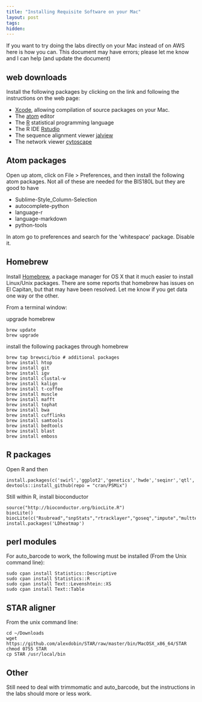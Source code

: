 ```yaml
---
title: "Installing Requisite Software on your Mac"
layout: post
tags:
hidden: 
---
```


If you want to try doing the labs directly on your Mac instead of on AWS here is how you can.  This document may have errors; please let me know and I can help (and update the document)

## web downloads

Install the following packages by clicking on the link and following the instructions on the web page:

* [Xcode](https://developer.apple.com/xcode/download/), allowing compilation of source packages on your Mac.
* The [atom](https://atom.io/) editor
* The [R](https://cran.r-project.org/) statistical programming language
* The R IDE [Rstudio](https://www.rstudio.com/)
* The sequence alignment viewer [jalview](http://www.jalview.org/)
* The network viewer [cytoscape](http://www.cytoscape.org/)

## Atom packages

Open up  atom, click on File > Preferences, and then install the following atom packages.  Not all of these are needed for the BIS180L but they are good to have

* Sublime-Style_Column-Selection
* autocomplete-python
* language-r
* language-markdown
* python-tools

In atom go to preferences and search for the 'whitespace' package.  Disable it.

## Homebrew

Install [Homebrew](http://brew.sh/), a package manager for OS X that it much easier to install Linux/Unix packages.  There are some reports that homebrew has issues on El Capitan, but that may have been resolved.  Let me know if you get data one way or the other.

From a terminal window:

upgrade homebrew

    brew update
    brew upgrade

install the following packages through homebrew

    brew tap brewsci/bio # additional packages
    brew install htop
    brew install git
    brew install igv
    brew install clustal-w
    brew install kalign
    brew install t-coffee
    brew install muscle
    brew install mafft
    brew install tophat
    brew install bwa
    brew install cufflinks
    brew install samtools
    brew install bedtools
    brew install blast
    brew install emboss

## R packages

Open R and then

    install.packages(c('swirl','ggplot2','genetics','hwde','seqinr','qtl','evaluate','formatR','highr','markdown','yaml','htmltools','caTools','bitops','knitr','rmarkdown','devtools','shiny','pvclust','gplots','cluster','igraph','scatterplot3d','ape','SNPassoc','rsconnect','dplyr','tidyverse','learnr'))
    devtools::install_github(repo = "cran/PSMix")

Still within R, install bioconductor

    source("http://bioconductor.org/biocLite.R")
    biocLite()
    biocLite(c("Rsubread","snpStats","rtracklayer","goseq","impute","multtest","VariantAnnotation","chopsticks","edgeR"))
    install.packages('LDheatmap')

## perl modules

For auto_barcode to work, the following must be installed (From the Unix command line):

    sudo cpan install Statistics::Descriptive
    sudo cpan install Statistics::R
    sudo cpan install Text::Levenshtein::XS
    sudo cpan install Text::Table

## STAR aligner

From the unix command line:
    
    cd ~/Downloads
    wget https://github.com/alexdobin/STAR/raw/master/bin/MacOSX_x86_64/STAR
    chmod 0755 STAR
    cp STAR /usr/local/bin

## Other

Still need to deal with trimmomatic and auto_barcode, but the instructions in the labs should more or less work.



